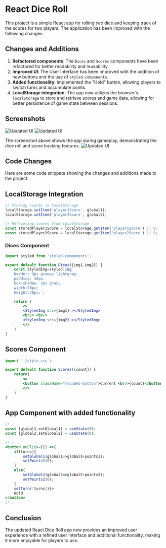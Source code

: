 # React Dice Roll

This project is a simple React app for rolling two dice and keeping track of the scores for two players. The application has been improved with the following changes:

## Changes and Additions

1. **Refactored components**: The `Dices` and `Scores` components have been refactored for better readability and reusability.
2. **Improved UI**: The User Interface has been improved with the addition of new buttons and the use of `styled-components`.
3. **Added functionality**: Implemented the "Hold" button, allowing players to switch turns and accumulate points.
4. **LocalStorage integration**: The app now utilizes the browser's `localStorage` to store and retrieve scores and game data, allowing for better persistence of game state between sessions.


## Screenshots

![Updated UI](/screenshot/Ruels.png)
![Updated UI](/screenshot/scores.png)


The screenshot above shows the app during gameplay, demonstrating the dice roll and score tracking features.
![Updated UI](/screenshot/playing.png)
## Code Changes

Here are some code snippets showing the changes and additions made to the project:
## LocalStorage Integration

```jsx
// Storing scores in localStorage
localStorage.setItem('player1Score', global1);
localStorage.setItem('player2Score', global2);

// Retrieving scores from localStorage
const storedPlayer1Score = localStorage.getItem('player1Score') || 0;
const storedPlayer2Score = localStorage.getItem('player2Score') || 0;
```
### Dices Component

```jsx
import styled from 'styled-components';

export default function Dices({img1,img2}) {
    const StyledImg=styled.img`
    border: 3px groove lightgray;
    padding: 10px;
    box-shadow: 3px gray;
    width:70px;
    height:70px;`;

    return (
        <>
        <StyledImg src={img1} ></StyledImg>
        <br/> <br/>
        <StyledImg src={img2} ></StyledImg>
        </>
    )
}
```
## Scores Component
```jsx
import './style.css';

export default function Scores({count}) {
    return(
        <>
        <button className="rounded-button">Current <br/>{count}</button>
        </>
    )
}
```
## App Component with added functionality
```jsx 
// ...
const [global1,setGlobal1] = useState(0);
const [global2,setGlobal2] = useState(0);

// ...
<button onClick={() =>{
    if(turns){
        setGlobal1(global1=>global1+points1);
        setPoints1(0);
    }
    else{
        setGlobal2(global2=>global2+points2);
        setPoints2(0);
    }
    setTurn(!turns)}}>
    Hold
</button>
// ...
```
## Conclusion
The updated React Dice Roll app now provides an improved user experience with a refined user interface and additional functionality, making it more enjoyable for players to use.
